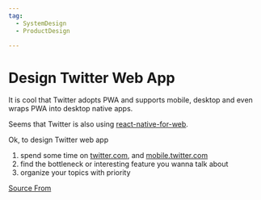 ```yaml
---
tag:
  - SystemDesign
  - ProductDesign

---
```

  
# Design Twitter Web App

It is cool that Twitter adopts PWA and supports mobile, desktop and even wraps PWA into desktop native apps.

Seems that Twitter is also using [react-native-for-web](https://github.com/necolas/react-native-web).

Ok, to design Twitter web app

1.  spend some time on [twitter.com](https://twitter.com), and [mobile.twitter.com](https://mobile.twitter.com)
2.  find the bottleneck or interesting feature you wanna talk about
3.  organize your topics with priority


[Source From](https://bigfrontend.dev/design/Design-Twitter-Web-App)

  